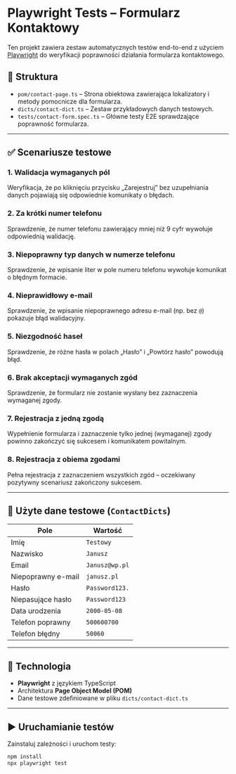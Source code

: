 # Playwright Tests – Formularz Kontaktowy

Ten projekt zawiera zestaw automatycznych testów end-to-end z użyciem [Playwright](https://playwright.dev/) do weryfikacji poprawności działania formularza kontaktowego.

## 📂 Struktura

- `pom/contact-page.ts` – Strona obiektowa zawierająca lokalizatory i metody pomocnicze dla formularza.
- `dicts/contact-dict.ts` – Zestaw przykładowych danych testowych.
- `tests/contact-form.spec.ts` – Główne testy E2E sprawdzające poprawność formularza.

---

## ✅ Scenariusze testowe

### 1. **Walidacja wymaganych pól**
Weryfikacja, że po kliknięciu przycisku „Zarejestruj” bez uzupełniania danych pojawiają się odpowiednie komunikaty o błędach.

### 2. **Za krótki numer telefonu**
Sprawdzenie, że numer telefonu zawierający mniej niż 9 cyfr wywołuje odpowiednią walidację.

### 3. **Niepoprawny typ danych w numerze telefonu**
Sprawdzenie, że wpisanie liter w pole numeru telefonu wywołuje komunikat o błędnym formacie.

### 4. **Nieprawidłowy e-mail**
Sprawdzenie, że wpisanie niepoprawnego adresu e-mail (np. bez `@`) pokazuje błąd walidacyjny.

### 5. **Niezgodność haseł**
Sprawdzenie, że różne hasła w polach „Hasło” i „Powtórz hasło” powodują błąd.

### 6. **Brak akceptacji wymaganych zgód**
Sprawdzenie, że formularz nie zostanie wysłany bez zaznaczenia wymaganej zgody.

### 7. **Rejestracja z jedną zgodą**
Wypełnienie formularza i zaznaczenie tylko jednej (wymaganej) zgody powinno zakończyć się sukcesem i komunikatem powitalnym.

### 8. **Rejestracja z obiema zgodami**
Pełna rejestracja z zaznaczeniem wszystkich zgód – oczekiwany pozytywny scenariusz zakończony sukcesem.

---

## 🧪 Użyte dane testowe (`ContactDicts`)

| Pole            | Wartość                  |
|------------------|---------------------------|
| Imię             | `Testowy`                 |
| Nazwisko         | `Janusz`                  |
| Email            | `Janusz@wp.pl`            |
| Niepoprawny e-mail | `janusz.pl`             |
| Hasło            | `Password123.`            |
| Niepasujące hasło | `Password123`           |
| Data urodzenia   | `2000-05-08`              |
| Telefon poprawny | `500600700`               |
| Telefon błędny   | `50060`                   |

---

## 🧱 Technologia

- **Playwright** z językiem TypeScript
- Architektura **Page Object Model (POM)**
- Dane testowe zdefiniowane w pliku `dicts/contact-dict.ts`

---

## ▶️ Uruchamianie testów

Zainstaluj zależności i uruchom testy:

```bash
npm install
npx playwright test
